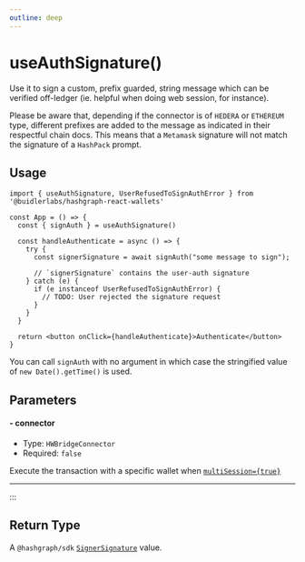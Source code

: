 ```yaml
---
outline: deep
---
```


# useAuthSignature()

Use it to sign a custom, prefix guarded, string message which can be verified off-ledger (ie. helpful when doing web session, for instance). 

Please be aware that, depending if the connector is of `HEDERA` or `ETHEREUM` type, different prefixes are added to the message as indicated in their respectful chain docs. This means that a `Metamask` signature will not match the signature of a `HashPack` prompt.

## Usage

```tsx
import { useAuthSignature, UserRefusedToSignAuthError } from '@buidlerlabs/hashgraph-react-wallets'

const App = () => {
  const { signAuth } = useAuthSignature()

  const handleAuthenticate = async () => {
    try {
      const signerSignature = await signAuth("some message to sign");

      // `signerSignature` contains the user-auth signature
    } catch (e) {
      if (e instanceof UserRefusedToSignAuthError) {
        // TODO: User rejected the signature request
      }
    }
  }

  return <button onClick={handleAuthenticate}>Authenticate</button>
}
```

You can call `signAuth` with no argument in which case the stringified value of `new Date().getTime()` is used.

## Parameters

#### - connector

- Type: `HWBridgeConnector`
- Required: `false`

Execute the transaction with a specific wallet when [`multiSession={true}`](/configuration.html#%F0%9F%94%80-multisession)

---

:::

## Return Type

A `@hashgraph/sdk` [`SignerSignature`](https://github.com/hashgraph/hedera-sdk-js/blob/0444d08908288b9a0666a0ae704f9869005f9f96/src/SignerSignature.js#L26) value.
